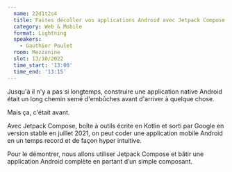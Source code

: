 ```yaml
---
  name: 22d1t2s4
  title: Faites décoller vos applications Android avec Jetpack Compose
  category: Web & Mobile
  format: Lightning
  speakers: 
    - Gauthier Poulet
  room: Mezzanine
  slot: 13/10/2022
  time_start: '13:00'
  time_end: '13:15'
---
```

Jusqu'à il n'y a pas si longtemps, construire une application native Android était un long chemin semé d'embûches avant d'arriver à quelque chose.

Mais ça, c'était avant.

Avec Jetpack Compose, boîte à outils écrite en Kotlin et sorti par Google en version stable en juillet 2021, on peut coder une application mobile Android en un temps record et de façon hyper intuitive.

Pour le démontrer, nous allons utiliser Jetpack Compose et bâtir une application Android complète en partant d’un simple composant.
